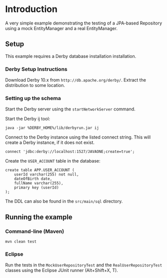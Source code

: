 # Introduction

A very simple example demonstrating the testing of a JPA-based Repository using a mock EntityManager and a real EntityManager.

## Setup

This example requires a Derby database installation installation.

### Derby Setup Instructions

Download Derby 10.x from `http://db.apache.org/derby/`.
Extract the distribution to some location.

### Setting up the schema

Start the Derby server using the `startNetworkServer` command.

Start the Derby ij tool:

    java -jar %DERBY_HOME%/lib/derbyrun.jar ij
    
Connect to the Derby instance using the listed connect string. This will create a Derby instance, if it does not exist.

    connect 'jdbc:derby://localhost:1527/JAVAONE;create=true';
    
Create the `USER_ACCOUNT` table in the database:

    create table APP.USER_ACCOUNT (
        userId varchar(255) not null,
        dateOfBirth date,
        fullName varchar(255),
        primary key (userId)
    );

The DDL can also be found in the `src/main/sql` directory.

## Running the example

### Command-line (Maven)

`mvn clean test`

### Eclipse

Run the tests in the `MockUserRepositoryTest` and the `RealUserRepositoryTest` classes using the Eclipse JUnit runner (Alt+Shift+X, T).